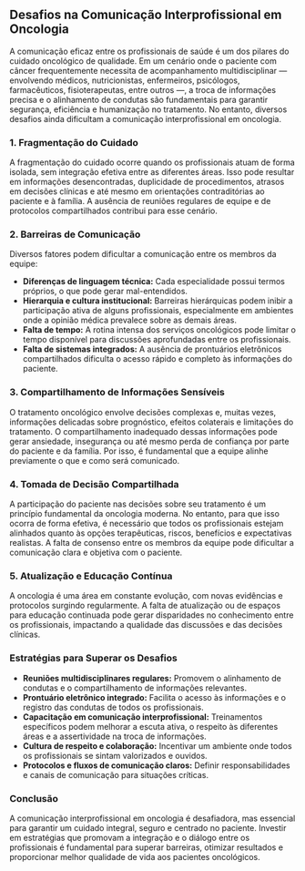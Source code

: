
## Desafios na Comunicação Interprofissional em Oncologia

A comunicação eficaz entre os profissionais de saúde é um dos pilares do cuidado oncológico de qualidade. Em um cenário onde o paciente com câncer frequentemente necessita de acompanhamento multidisciplinar — envolvendo médicos, nutricionistas, enfermeiros, psicólogos, farmacêuticos, fisioterapeutas, entre outros —, a troca de informações precisa e o alinhamento de condutas são fundamentais para garantir segurança, eficiência e humanização no tratamento. No entanto, diversos desafios ainda dificultam a comunicação interprofissional em oncologia.

### 1. Fragmentação do Cuidado

A fragmentação do cuidado ocorre quando os profissionais atuam de forma isolada, sem integração efetiva entre as diferentes áreas. Isso pode resultar em informações desencontradas, duplicidade de procedimentos, atrasos em decisões clínicas e até mesmo em orientações contraditórias ao paciente e à família. A ausência de reuniões regulares de equipe e de protocolos compartilhados contribui para esse cenário.

### 2. Barreiras de Comunicação

Diversos fatores podem dificultar a comunicação entre os membros da equipe:

- **Diferenças de linguagem técnica:** Cada especialidade possui termos próprios, o que pode gerar mal-entendidos.
- **Hierarquia e cultura institucional:** Barreiras hierárquicas podem inibir a participação ativa de alguns profissionais, especialmente em ambientes onde a opinião médica prevalece sobre as demais áreas.
- **Falta de tempo:** A rotina intensa dos serviços oncológicos pode limitar o tempo disponível para discussões aprofundadas entre os profissionais.
- **Falta de sistemas integrados:** A ausência de prontuários eletrônicos compartilhados dificulta o acesso rápido e completo às informações do paciente.

### 3. Compartilhamento de Informações Sensíveis

O tratamento oncológico envolve decisões complexas e, muitas vezes, informações delicadas sobre prognóstico, efeitos colaterais e limitações do tratamento. O compartilhamento inadequado dessas informações pode gerar ansiedade, insegurança ou até mesmo perda de confiança por parte do paciente e da família. Por isso, é fundamental que a equipe alinhe previamente o que e como será comunicado.

### 4. Tomada de Decisão Compartilhada

A participação do paciente nas decisões sobre seu tratamento é um princípio fundamental da oncologia moderna. No entanto, para que isso ocorra de forma efetiva, é necessário que todos os profissionais estejam alinhados quanto às opções terapêuticas, riscos, benefícios e expectativas realistas. A falta de consenso entre os membros da equipe pode dificultar a comunicação clara e objetiva com o paciente.

### 5. Atualização e Educação Contínua

A oncologia é uma área em constante evolução, com novas evidências e protocolos surgindo regularmente. A falta de atualização ou de espaços para educação continuada pode gerar disparidades no conhecimento entre os profissionais, impactando a qualidade das discussões e das decisões clínicas.

### Estratégias para Superar os Desafios

- **Reuniões multidisciplinares regulares:** Promovem o alinhamento de condutas e o compartilhamento de informações relevantes.
- **Prontuário eletrônico integrado:** Facilita o acesso às informações e o registro das condutas de todos os profissionais.
- **Capacitação em comunicação interprofissional:** Treinamentos específicos podem melhorar a escuta ativa, o respeito às diferentes áreas e a assertividade na troca de informações.
- **Cultura de respeito e colaboração:** Incentivar um ambiente onde todos os profissionais se sintam valorizados e ouvidos.
- **Protocolos e fluxos de comunicação claros:** Definir responsabilidades e canais de comunicação para situações críticas.

### Conclusão

A comunicação interprofissional em oncologia é desafiadora, mas essencial para garantir um cuidado integral, seguro e centrado no paciente. Investir em estratégias que promovam a integração e o diálogo entre os profissionais é fundamental para superar barreiras, otimizar resultados e proporcionar melhor qualidade de vida aos pacientes oncológicos.
```
